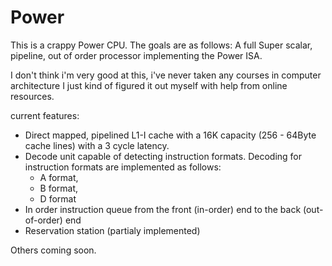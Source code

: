 # Power
This is a crappy Power CPU. The goals are as follows:
A full Super scalar, pipeline, out of order processor implementing the Power ISA.

I don't think i'm very good at this, i've never taken any courses in computer architecture I just kind of figured it out myself with help from online resources.

current features:
 - Direct mapped, pipelined L1-I cache with a 16K capacity (256 - 64Byte cache lines) with a 3 cycle latency.
 - Decode unit capable of detecting instruction formats. Decoding for instruction formats are implemented as follows:
    - A format,
    - B format,
    - D format
 - In order instruction queue from the front (in-order) end to the back (out-of-order) end
 - Reservation station (partialy implemented)

Others coming soon.
